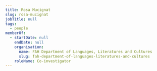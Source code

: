 ```yaml
---
title: Rosa Mucignat
slug: rosa-mucignat
jobTitle: null
tags:
  - people
memberOf:
  - startDate: null
    endDate: null
    organisation:
      name: FAH Department of Languages, Literatures and Cultures
      slug: fah-department-of-languages-literatures-and-cultures
    roleName: Co-investigator
---
```

